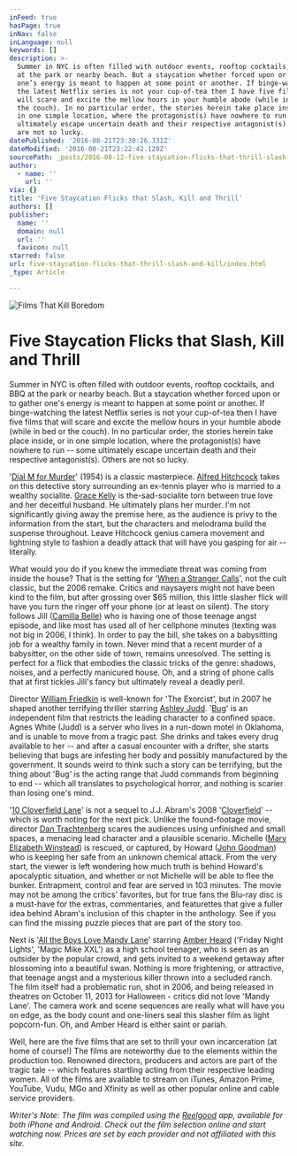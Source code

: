 ```yaml
---
inFeed: true
hasPage: true
inNav: false
inLanguage: null
keywords: []
description: >-
  Summer in NYC is often filled with outdoor events, rooftop cocktails, and BBQ
  at the park or nearby beach. But a staycation whether forced upon or to gather
  one’s energy is meant to happen at some point or another. If binge-watching
  the latest Netflix series is not your cup-of-tea then I have five films that
  will scare and excite the mellow hours in your humble abode (while in bed or
  the couch). In no particular order, the stories herein take place inside, or
  in one simple location, where the protagonist(s) have nowhere to run – some
  ultimately escape uncertain death and their respective antagonist(s). Others
  are not so lucky.
datePublished: '2016-08-21T23:30:26.331Z'
dateModified: '2016-08-21T23:22:42.120Z'
sourcePath: _posts/2016-08-12-five-staycation-flicks-that-thrill-slash-and-kill.md
author:
  - name: ''
    url: ''
via: {}
title: 'Five Staycation Flicks that Slash, Kill and Thrill'
authors: []
publisher:
  name: ''
  domain: null
  url: ''
  favicon: null
starred: false
url: five-staycation-flicks-that-thrill-slash-and-kill/index.html
_type: Article

---
```

![Films That Kill Boredom](https://the-grid-user-content.s3-us-west-2.amazonaws.com/3f6dd144-38b9-4a3f-a8f9-fbb65f410693.jpg)

# Five Staycation Flicks that Slash, Kill and Thrill

Summer in NYC is often filled with outdoor events, rooftop cocktails, and BBQ at the park or nearby beach. But a staycation whether forced upon or to gather one's energy is meant to happen at some point or another. If binge-watching the latest Netflix series is not your cup-of-tea then I have five films that will scare and excite the mellow hours in your humble abode (while in bed or the couch). In no particular order, the stories herein take place inside, or in one simple location, where the protagonist(s) have nowhere to run -- some ultimately escape uncertain death and their respective antagonist(s). Others are not so lucky.

'[Dial M for Murder][0]' (1954) is a classic masterpiece. [Alfred Hitchcock][1] takes on this detective story surrounding an ex-tennis player who is married to a wealthy socialite. [Grace Kelly][2] is the-sad-socialite torn between true love and her deceitful husband. He ultimately plans her murder. I'm not significantly giving away the premise here, as the audience is privy to the information from the start, but the characters and melodrama build the suspense throughout. Leave Hitchcock genius camera movement and lightning style to fashion a deadly attack that will have you gasping for air -- literally.

What would you do if you knew the immediate threat was coming from inside the house? That is the setting for '[When a Stranger Calls][3]', not the cult classic, but the 2006 remake. Critics and naysayers might not have been kind to the film, but after grossing over $65 million, this little slasher flick will have you turn the ringer off your phone (or at least on silent). The story follows Jill ([Camilla Belle][4]) who is having one of those teenage angst episode, and like most has used all of her cellphone minutes (texting was not big in 2006, I think). In order to pay the bill, she takes on a babysitting job for a wealthy family in town. Never mind that a recent murder of a babysitter, on the other side of town, remains unresolved. The setting is perfect for a flick that embodies the classic tricks of the genre: shadows, noises, and a perfectly manicured house. Oh, and a string of phone calls that at first tickles Jill's fancy but ultimately reveal a deadly peril.

Director [William Friedkin][5] is well-known for 'The Exorcist', but in 2007 he shaped another terrifying thriller starring [Ashley Judd][6]. '[Bug][7]' is an independent film that restricts the leading character to a confined space. Agnes White (Judd) is a server who lives in a run-down motel in Oklahoma, and is unable to move from a tragic past. She drinks and takes every drug available to her -- and after a casual encounter with a drifter, she starts believing that bugs are infesting her body and possibly manufactured by the government. It sounds weird to think such a story can be terrifying, but the thing about 'Bug' is the acting range that Judd commands from beginning to end -- which all translates to psychological horror, and nothing is scarier than losing one's mind.

'[10 Cloverfield Lane][8]' is not a sequel to J.J. Abram's 2008 '[Cloverfield][9]' -- which is worth noting for the next pick. Unlike the found-footage movie, director [Dan Trachtenberg][10] scares the audiences using unfinished and small spaces, a menacing lead character and a plausible scenario. Michelle ([Mary Elizabeth Winstead][11]) is rescued, or captured, by Howard ([John Goodman][12]) who is keeping her safe from an unknown chemical attack. From the very start, the viewer is left wondering how much truth is behind Howard's apocalyptic situation, and whether or not Michelle will be able to flee the bunker. Entrapment, control and fear are served in 103 minutes. The movie may not be among the critics' favorites, but for true fans the Blu-ray disc is a must-have for the extras, commentaries, and featurettes that give a fuller idea behind Abram's inclusion of this chapter in the anthology. See if you can find the missing puzzle pieces that are part of the story too.

Next is '[All the Boys Love Mandy Lane][13]' starring [Amber Heard][14] ('Friday Night Lights', 'Magic Mike XXL') as a high school teenager, who is seen as an outsider by the popular crowd, and gets invited to a weekend getaway after blossoming into a beautiful swan. Nothing is more frightening, or attractive, that teenage angst and a mysterious killer thrown into a secluded ranch. The film itself had a problematic run, shot in 2006, and being released in theatres on October 11, 2013 for Halloween - critics did not love 'Mandy Lane'. The camera work and scene sequences are really what will have you on edge, as the body count and one-liners seal this slasher film as light popcorn-fun. Oh, and Amber Heard is either saint or pariah.

Well, here are the five films that are set to thrill your own incarceration (at home of course!) The films are noteworthy due to the elements within the production too. Renowned directors, producers and actors are part of the tragic tale -- which features startling acting from their respective leading women. All of the films are available to stream on iTunes, Amazon Prime, YouTube, Vudu, MGo and Xfinity as well as other popular online and cable service providers.

_Writer's Note: The film was compiled using the [Reelgood][15] app, available for both iPhone and Android. Check out the film selection online and start watching now. Prices are set by each provider and not affiliated with this site._

[0]: http://www.imdb.com/title/tt0046912/?ref_=nv_sr_1
[1]: http://www.imdb.com/name/nm0000033/?ref_=tt_ov_dr
[2]: http://www.imdb.com/name/nm0000038/?ref_=tt_ov_st_sm
[3]: http://www.imdb.com/title/tt0455857/?ref_=nv_sr_1
[4]: http://www.imdb.com/name/nm0004741/?ref_=tt_ov_st_sm
[5]: http://www.imdb.com/name/nm0001243/?ref_=tt_ov_dr
[6]: http://www.imdb.com/name/nm0000171/?ref_=tt_ov_st_sm
[7]: http://www.imdb.com/title/tt0470705/?ref_=nv_sr_5
[8]: http://www.imdb.com/title/tt1179933/?ref_=nv_sr_2
[9]: http://www.imdb.com/title/tt1060277/?ref_=nv_sr_2
[10]: http://www.imdb.com/name/nm0870469/?ref_=tt_ov_dr
[11]: http://www.imdb.com/name/nm0935541/?ref_=tt_ov_st_sm
[12]: http://www.imdb.com/name/nm0000422/?ref_=tt_ov_st_sm
[13]: http://www.imdb.com/title/tt0490076/?ref_=nv_sr_1
[14]: http://www.imdb.com/name/nm1720028/?ref_=tt_ov_st_sm
[15]: https://reelgoodapp.com/